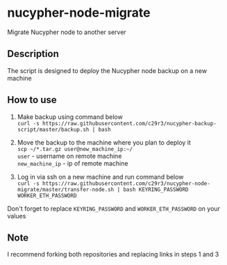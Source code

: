 # nucypher-node-migrate
Migrate Nucypher node to another server

## Description
The script is designed to deploy the Nucypher node backup on a new machine

## How to use
1. Make backup using command below  
`curl -s https://raw.githubusercontent.com/c29r3/nucypher-backup-script/master/backup.sh | bash`

2. Move the backup to the machine where you plan to deploy it  
`scp ~/*.tar.gz user@new_machine_ip:~/`   
`user` - username on remote machine  
`new_machine_ip` - ip of remote machine  

3. Log in via ssh on a new machine and run command below  
`curl -s https://raw.githubusercontent.com/c29r3/nucypher-node-migrate/master/transfer-node.sh | bash KEYRING_PASSWORD WORKER_ETH_PASSWORD`    
  
Don't forget to replace `KEYRING_PASSWORD` and `WORKER_ETH_PASSWORD` on your values


## Note
I recommend forking both repositories and replacing links in steps 1 and 3
